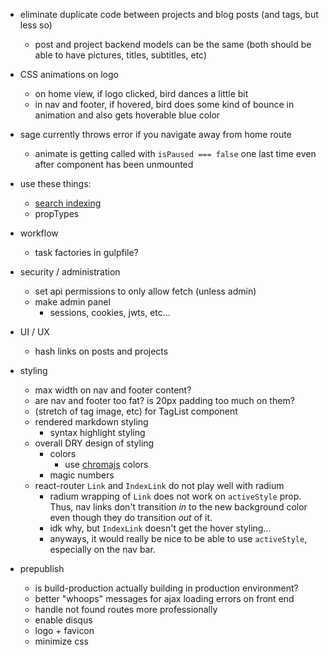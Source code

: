 - eliminate duplicate code between projects and blog posts (and tags, but less so)
    - post and project backend models can be the same (both should be able to have pictures, titles, subtitles, etc)

- CSS animations on logo
    - on home view, if logo clicked, bird dances a little bit
    - in nav and footer, if hovered, bird does some kind of bounce in animation and also gets hoverable blue color

- sage currently throws error if you navigate away from home route
    - animate is getting called with `isPaused === false` one last time even after component has been unmounted

- use these things:
    - [search indexing](https://github.com/olivernn/lunr.js)
    - propTypes

- workflow
    - task factories in gulpfile?

- security / administration
    - set api permissions to only allow fetch (unless admin)
    - make admin panel
        - sessions, cookies, jwts, etc...

- UI / UX
    - hash links on posts and projects

- styling
    - max width on nav and footer content?
    - are nav and footer too fat? is 20px padding too much on them?
    - (stretch of tag image, etc) for TagList component
    - rendered markdown styling
        - syntax highlight styling
    - overall DRY design of styling
        - colors
            - use [chromajs](https://github.com/gka/chroma.js) colors
        - magic numbers
    - react-router `Link` and `IndexLink` do not play well with radium
        - radium wrapping of `Link` does not work on `activeStyle` prop.  Thus, nav links don't transition *in* to the new background color even though they do transition *out* of it.
        - idk why, but `IndexLink` doesn't get the hover styling...
        - anyways, it would really be nice to be able to use `activeStyle`, especially on the nav bar.

- prepublish
    - is build-production actually building in production environment?
    - better "whoops" messages for ajax loading errors on front end
    - handle not found routes more professionally
    - enable disqus
    - logo + favicon
    - minimize css
